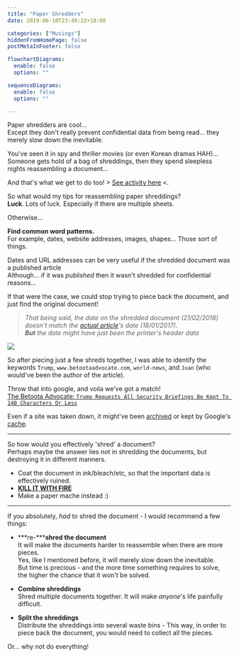 ```yaml
---
title: "Paper Shredders"
date: 2019-06-10T23:49:22+10:00

categories: ["Musings"]
hiddenFromHomePage: false
postMetaInFooter: false

flowchartDiagrams:
  enable: false
  options: ""

sequenceDiagrams: 
  enable: false
  options: ""

---
```


Paper shredders are cool...  
Except they don't really prevent confidential data from being read... they merely slow down the inevitable.  

You've seen it in spy and thriller movies (or even Korean dramas HAH)...  
Someone gets hold of a bag of shreddings, then they spend sleepless nights reassembling a document...

And that's what we get to do too! > [See activity here](http://comp6445-curlybracket-letsmakeflagsgreatagain-curlybracket.bid/challenges/shredding/) <.

So what would my tips for reassembling paper shreddings?  
**Luck**. Lots of luck. Especially if there are multiple sheets.

Otherwise...  

**Find common word patterns.**  
For example, dates, website addresses, images, shapes... Those sort of things.

Dates and URL addresses can be very useful if the shredded document was a published article  
Although... if it was _published_ then it wasn't shredded for confidential reasons...  

If that were the case, we could stop trying to piece back the document, and just find the original document!  

> _That being said, the date on the shredded document (21/02/2018) doesn't match the [actual article](https://www.betootaadvocate.com/world-news/trump-requests-all-security-briefings-be-kept-to-140-characters-or-less/)'s date (18/01/2017).  
**But** the date might have just been the printer's header data_

![](Snipaste_2019-06-11_00-01-17.png)

So after piecing just a few shreds together, I was able to identify the keywords `Trump`, `www.betootaadvocate.com`, `world-news`, and `Juan` (who would've been the author of the article).
  
Throw that into google, and voila we've got a match!  
[The Betoota Advocate: `Trump Requests All Security Briefings Be Kept To 140 Characters Or Less`](https://www.betootaadvocate.com/world-news/trump-requests-all-security-briefings-be-kept-to-140-characters-or-less/)

Even if a site was taken down, it might've been [archived](https://archive.org/web/) or kept by Google's [cache](https://www.lifewire.com/highlight-keyword-google-cache-search-1616811).

---

So how would you effectively 'shred' a document?  
Perhaps maybe the answer lies not in shredding the documents, but destroying it in different manners.

* Coat the document in ink/bleach/etc, so that the important data is effectively ruined.
* [**KILL IT WITH FIRE**](https://knowyourmeme.com/memes/kill-it-with-fire)  
* Make a paper mache instead :)

---

If you absolutely, _had_ to shred the document - I would recommend a few things:

* ***re-*****shred the document**  
It will make the documents harder to reassemble when there are more pieces.  
Yes, like I mentioned before, it will merely slow down the inevitable.  
But time is precious - and the more time something requires to solve, the higher the chance that it won't be solved.

* **Combine shreddings**  
Shred multiple documents together. It will make _anyone_'s life painfully difficult.

* **Split the shreddings**  
Distribute the shreddings into several waste bins - This way, in order to piece back the document, you would need to collect all the pieces.

Or... why not do everything!
